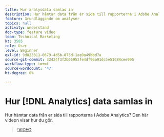 ```yaml
---
title: Hur analysdata samlas in
description: Hur hämtar data från er sida till rapporterna i Adobe Analytics? Den här videon visar hur du gör.
feature: Grundläggande om analyser
topics: null
activity: understand
doc-type: feature video
team: Technical Marketing
kt: 3565
role: User
level: Beginner
exl-id: 9d823311-8679-4d5b-873d-1ae0a49bbd7a
source-git-commit: 32424f3f2b05952fe4df9ea91dcbe51684cee905
workflow-type: tm+mt
source-wordcount: '47'
ht-degree: 0%

---
```


# Hur [!DNL Analytics] data samlas in

Hur hämtar data från er sida till rapporterna i Adobe Analytics? Den här videon visar hur du gör.

>[!VIDEO](https://video.tv.adobe.com/v/28768/?quality=12)
